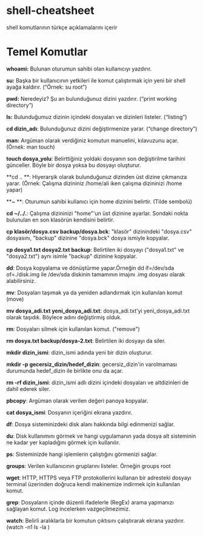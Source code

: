 # shell-cheatsheet
shell komutlarının türkçe açıklamalarını içerir

# Temel Komutlar

**whoami:** Bulunan oturumun sahibi olan kullanıcıyı yazdırır.

**su:** Başka bir kullanıcının yetkileri ile komut çalıştırmak için yeni bir shell ayağa kaldırır. (“Örnek: su root”)

**pwd:** Neredeyiz? Şu an bulunduğunuz dizini yazdırır. (“print working directory”)

**ls:** Bulunduğumuz dizinin içindeki dosyaları ve dizinleri listeler. (“listing”)

**cd dizin_adı**: Bulunduğunuz dizini değiştirmenize yarar. (“change directory”)

**man:** Argüman olarak verdiğiniz komutun manuelini, kılavuzunu açar. (Örnek: man touch)

**touch dosya_yolu**: Belirttiğiniz yoldaki dosyanın son değiştirilme tarihini günceller. Böyle bir dosya yoksa bu dosyayı oluşturur.

**cd .. **: Hiyerarşik olarak bulunduğunuz dizinden üst dizine çıkmanıza yarar. (Örnek: Çalışma dizininiz /home/ali iken çalışma dizininizi /home yapar)

**~ **: Oturumun sahibi kullanıcı için home dizinini belirtir. (Tilde sembolü)

**cd ~/../.**: Çalışma dizininizi "home"'un üst dizinine ayarlar. Sondaki nokta bulunulan en son klasörün kendisini belirtir.

**cp klasör/dosya.csv backup/dosya.bck**: "klasör" dizinindeki "dosya.csv" dosyasını, "backup" dizinine "dosya.bck" dosya ismiyle kopyalar.

**cp dosya1.txt dosya2.txt backup**: Belirtilen iki dosyayı ("dosya1.txt" ve "dosya2.txt") aynı isimle "backup" dizinine kopyalar.

**dd**: Dosya kopyalama ve dönüştürme yapar.Örneğin dd if=/dev/sda of=./disk.img ile /dev/sda diskinin tamamının imajını .img dosyası olarak alabilirsiniz.

**mv**: Dosyaları taşımak ya da yeniden adlandırmak için kullanılan komut (move)

**mv dosya_adi.txt yeni_dosya_adi.txt**: dosya_adi.txt'yi yeni_dosya_adi.txt olarak taşıdık. Böylece adını değiştirmiş olduk.

**rm**: Dosyaları silmek için kullanılan komut. ("remove")

**rm dosya.txt backup/dosya-2.txt**: Belirtilen iki dosyayı da siler.

**mkdir dizin_ismi**: dizin_ismi adında yeni bir dizin oluşturur.

**mkdir -p gecersiz_dizin/hedef_dizin**: gecersiz_dizin'in varolmaması durumunda hedef_dizin ile birlikte onu da açar.

**rm -rf dizin_ismi**: dizin_ismi adlı dizini içindeki dosyaları ve altdizinleri de dahil ederek siler.

**pbcopy**: Argüman olarak verilen değeri panoya kopyalar.

**cat dosya_ismi**: Dosyanın içeriğini ekrana yazdırır.

**df**: Dosya sisteminizdeki disk alanı hakkında bilgi edinmenizi sağlar.

**du**: Disk kullanımını görmek ve hangi uygulamanın yada dosya alt sisteminin ne kadar yer kapladığını görmek için kullanılır.

**ps**: Sisteminizde hangi işlemlerin çalıştığını görmenizi sağlar.

**groups**: Verilen kullanıcının gruplarını listeler. Örneğin groups root

**wget**: HTTP, HTTPS veya FTP protokollerini kullanan bir adresteki dosyayı terminal üzerinden doğruca kendi makinemize indirmek için kullanılan komut.

**grep**: Dosyaların içinde düzenli ifadelerle (RegEx) arama yapmanızı sağlayan komut. Log incelerken vazgeçilmezimiz.

**watch**: Belirli aralıklarla bir komutun çıktısını çalıştırarak ekrana yazdırır.(watch -n1 ls -la )
